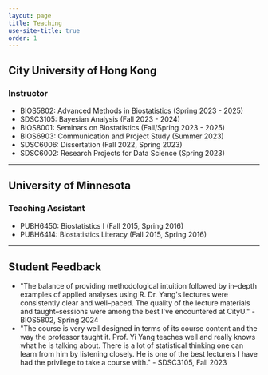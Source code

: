 ```yaml
---
layout: page
title: Teaching
use-site-title: true
order: 1
---
```


## City University of Hong Kong

### Instructor
- BIOS5802: Advanced Methods in Biostatistics (Spring 2023 - 2025)
- SDSC3105: Bayesian Analysis (Fall 2023 - 2024)
- BIOS8001: Seminars on Biostatistics (Fall/Spring 2023 - 2025)
- BIOS6903: Communication and Project Study (Summer 2023)
- SDSC6006: Dissertation (Fall 2022, Spring 2023)
- SDSC6002: Research Projects for Data Science (Spring 2023)
---

## University of Minnesota

### Teaching Assistant
- PUBH6450: Biostatistics I (Fall 2015, Spring 2016)
- PUBH6414: Biostatistics Literacy (Fall 2015, Spring 2016)
---

## Student Feedback
- "The balance of providing methodological intuition followed by in–depth examples of applied analyses using R. Dr. Yang's lectures were consistently clear and well–paced. The quality of the lecture materials and taught–sessions were among the best I've encountered at CityU." - BIOS5802, Spring 2024
- "The course is very well designed in terms of its course content and the way the professor taught it. Prof. Yi Yang teaches well and really knows what he is talking about. There is a lot of statistical thinking one can learn from him by listening closely. He is one of the best lecturers I have had the privilege to take a course with." - SDSC3105, Fall 2023
